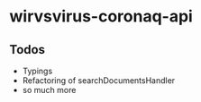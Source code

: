 # wirvsvirus-coronaq-api

## Todos

* Typings
* Refactoring of searchDocumentsHandler
* so much more

